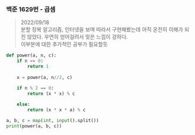 ### 백준 1629번 - 곱셈

> 2022/09/18 <br>
> 분할 정복 알고리즘, 인터넷을 보며 따라서 구현해봤는데 아직 온전히 이해가 되진 않았다. 우연히 얻어걸려서 맞은 느낌이 강하다.<br>
> 이부분에 대한 추가적인 공부가 필요할듯

```python
def power(a, n, c):
    if n == 0:
        return 1
    
    x = power(a, n//2, c)

    if n % 2 == 0:
        return (x * x) % c
    
    else:
        return (x * x * a) % c

a, b, c = map(int, input().split())
print(power(a, b, c))
```